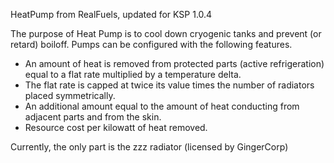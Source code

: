 HeatPump from RealFuels, updated for KSP 1.0.4

The purpose of Heat Pump is to cool down cryogenic tanks and prevent (or retard) boiloff.
Pumps can be configured with the following features.
* An amount of heat is removed from protected parts (active refrigeration) equal to a flat rate multiplied by a temperature delta.
* The flat rate is capped at twice its value times the number of radiators placed symmetrically.
* An additional amount equal to the amount of heat conducting from adjacent parts and from the skin.
* Resource cost per kilowatt of heat removed. 

Currently, the only part is the zzz radiator (licensed by GingerCorp)
